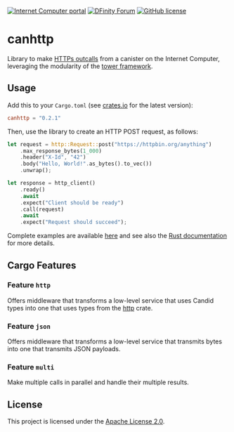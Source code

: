 [![Internet Computer portal](https://img.shields.io/badge/InternetComputer-grey?logo=internet%20computer&style=for-the-badge)](https://internetcomputer.org)
[![DFinity Forum](https://img.shields.io/badge/help-post%20on%20forum.dfinity.org-blue?style=for-the-badge)](https://forum.dfinity.org/)
[![GitHub license](https://img.shields.io/badge/license-Apache%202.0-blue.svg?logo=apache&style=for-the-badge)](LICENSE)


# canhttp

Library to make [HTTPs outcalls](https://internetcomputer.org/https-outcalls) from a canister on the Internet Computer, leveraging the modularity of the [tower framework](https://rust-lang.guide/guide/learn-async-rust/tower.html).

## Usage

Add this to your `Cargo.toml` (see [crates.io](https://crates.io/crates/canhttp) for the latest version):

```toml
canhttp = "0.2.1"
```

Then, use the library to create an HTTP POST request, as follows:
```rust
let request = http::Request::post("https://httpbin.org/anything")
    .max_response_bytes(1_000)
    .header("X-Id", "42")
    .body("Hello, World!".as_bytes().to_vec())
    .unwrap();

let response = http_client()
    .ready()
    .await
    .expect("Client should be ready")
    .call(request)
    .await
    .expect("Request should succeed");
```

Complete examples are available [here](examples) and see also the [Rust documentation](https://docs.rs/canhttp) for more details.

## Cargo Features

### Feature `http`

Offers middleware that transforms a low-level service that uses Candid types into one that uses types from the [http](https://crates.io/crates/http) crate.

### Feature `json`

Offers middleware that transforms a low-level service that transmits bytes into one that transmits JSON payloads.

### Feature `multi`

Make multiple calls in parallel and handle their multiple results.

## License

This project is licensed under the [Apache License 2.0](https://opensource.org/licenses/Apache-2.0).